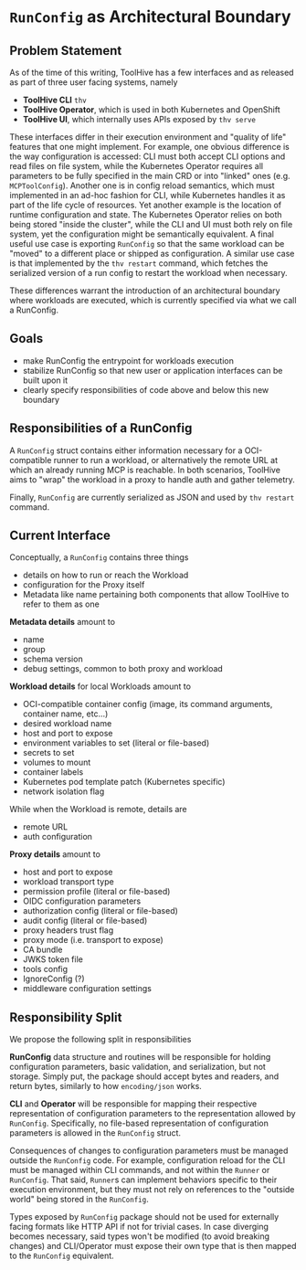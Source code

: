 # `RunConfig` as Architectural Boundary

## Problem Statement

As of the time of this writing, ToolHive has a few interfaces and as released as part of three user facing
systems, namely

* **ToolHive CLI** `thv`
* **ToolHive Operator**, which is used in both Kubernetes and OpenShift
* **ToolHive UI**, which internally uses APIs exposed by `thv serve`

These interfaces differ in their execution environment and "quality of life" features that one might implement. For example, one obvious difference is the way configuration is accessed: CLI must both accept CLI options and read files on file system, while the Kubernetes Operator requires all parameters to be fully specified in the main CRD or into "linked" ones (e.g. `MCPToolConfig`). Another one is in config reload semantics, which must implemented in an ad-hoc fashion for CLI, while Kubernetes handles it as part of the life cycle of resources. Yet another example is the location of runtime configuration and state. The Kubernetes Operator relies on both being stored "inside the cluster", while the CLI and UI must both rely on file system, yet the configuration might be semantically equivalent. A final useful use case is exporting `RunConfig` so that the same workload can be "moved" to a different place or shipped as configuration. A similar use case is that implemented by the `thv restart` command, which fetches the serialized version of a run config to restart the workload when necessary.

These differences warrant the introduction of an architectural boundary where workloads are executed, which is currently specified via what we call a RunConfig.

## Goals

* make RunConfig the entrypoint for workloads execution
* stabilize RunConfig so that new user or application interfaces can be built upon it
* clearly specify responsibilities of code above and below this new boundary

## Responsibilities of a RunConfig

A `RunConfig` struct contains either information necessary for a OCI-compatible runner to run a workload, or alternatively the remote URL at which an already running MCP is reachable. In both scenarios, ToolHive aims to "wrap" the workload in a proxy to handle auth and gather telemetry.

Finally, `RunConfig` are currently serialized as JSON and used by `thv restart` command.

## Current Interface

Conceptually, a `RunConfig` contains three things
* details on how to run or reach the Workload
* configuration for the Proxy itself
* Metadata like name pertaining both components that allow ToolHive to refer to them as one

**Metadata details** amount to
* name
* group
* schema version
* debug settings, common to both proxy and workload

**Workload details** for local Workloads amount to
* OCI-compatible container config (image, its command arguments, container name, etc...)
* desired workload name
* host and port to expose
* environment variables to set (literal or file-based)
* secrets to set
* volumes to mount
* container labels
* Kubernetes pod template patch (Kubernetes specific)
* network isolation flag

While when the Workload is remote, details are
* remote URL
* auth configuration

**Proxy details** amount to
* host and port to expose
* workload transport type
* permission profile (literal or file-based)
* OIDC configuration parameters
* authorization config (literal or file-based)
* audit config (literal or file-based)
* proxy headers trust flag
* proxy mode (i.e. transport to expose)
* CA bundle
* JWKS token file
* tools config
* IgnoreConfig (?)
* middleware configuration settings

## Responsibility Split

We propose the following split in responsibilities

**RunConfig** data structure and routines will be responsible for holding configuration parameters, basic validation, and serialization, but not storage. Simply put, the package should accept bytes and readers, and return bytes, similarly to how `encoding/json` works.

**CLI** and **Operator** will be responsible for mapping their respective representation of configuration parameters to the representation allowed by `RunConfig`. Specifically, no file-based representation of configuration parameters is allowed in the `RunConfig` struct.

Consequences of changes to configuration parameters must be managed outside the `RunConfig` code. For example, configuration reload for the CLI must be managed within CLI commands, and not within the `Runner` or `RunConfig`. That said, `Runner`s can implement behaviors specific to their execution environment, but they must not rely on references to the "outside world" being stored in the `RunConfig`.

Types exposed by `RunConfig` package should not be used for externally facing formats like HTTP API if not for trivial cases. In case diverging becomes necessary, said types won't be modified (to avoid breaking changes) and CLI/Operator must expose their own type that is then mapped to the `RunConfig` equivalent.
